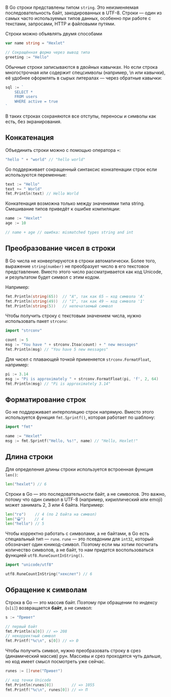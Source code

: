 В Go строки представлены типом `string`. Это неизменяемая последовательность байт, закодированных в UTF-8. Строки — один из самых часто используемых типов данных, особенно при работе с текстами, запросами, HTTP и файловыми путями.

Строки можно объявлять двумя способами

```go
var name string = "Hexlet"

// Сокращённая форма через вывод типа
greeting := "Hello"
```

Обычные строки записываются в двойных кавычках. Но если строка многострочная или содержит спецсимволы (например, \n или кавычки), её удобнее оформлять в сырых литералах — через обратные кавычки:

```go
sql := `
	SELECT *
	FROM users
	WHERE active = true
`
```

В таких строках сохраняются все отступы, переносы и символы как есть, без экранирования.

## Конкатенация

Объединить строки можно с помощью оператора `+`:

```go
"hello " + "world" // "hello world"
```

Go поддерживает сокращенный синтаксис конкатенации строк если используются переменные:

```go
text := "Hello"
text += " World"
fmt.Println(text) // Hello World
```

Конкатенация возможна только между значениями типа string. Смешивание типов приведёт к ошибке компиляции:

```go
name := "Hexlet"
age := 10

// name + age // ошибка: mismatched types string and int
```

## Преобразование чисел в строки

В Go числа не конвертируются в строки автоматически. Более того, выражение `string(number)` не преобразует число в его текстовое представление. Вместо этого число рассматривается как код Unicode, и результатом будет символ с этим кодом.

Например:

```go
fmt.Println(string(65))  // "A", так как 65 — код символа 'A'
fmt.Println(string(49))  // "1", так как 49 — код символа '1'
fmt.Println(string(5))   // непечатаемый символ
```

Чтобы получить строку с текстовым значением числа, нужно использовать пакет `strconv`:

```go
import "strconv"

count := 5
msg := "You have " + strconv.Itoa(count) + " new messages"
fmt.Println(msg) // "You have 5 new messages"
```

Для чисел с плавающей точкой применяется `strconv.FormatFloat`, например:

```go
pi := 3.14
msg := "Pi is approximately " + strconv.FormatFloat(pi, 'f', 2, 64)
fmt.Println(msg) // "Pi is approximately 3.14"
```

## Форматирование строк

Go не поддерживает интерполяцию строк напрямую. Вместо этого используется функция `fmt.Sprintf()`, которая работает по шаблону:

```go
import "fmt"

name := "Hexlet"
msg := fmt.Sprintf("Hello, %s!", name) // "Hello, Hexlet!"
```

## Длина строки

Для определения длины строки используется встроенная функция `len()`:

```go
len("hexlet") // 6
```

Строки в Go — это последовательности байт, а не символов. Это важно, потому что один символ в UTF-8 (например, кириллический или emoji) может занимать 2, 3 или 4 байта. Например:


```go
len("го")    // 4 (по 2 байта на символ)
len("😀")    // 4
len("hello") // 5
```

Чтобы корректно работать с символами, а не байтами, в Go есть специальный тип — `rune`. `rune` — это псевдоним для `int32`, который обозначает один юникод-символ. Поэтому если мы хотим посчитать количество символов, а не байт, то нам придется воспользоваться функцией `utf8.RuneCountInString()`.

```go
import "unicode/utf8"

utf8.RuneCountInString("хекслет") // 6
```

## Обращение к символам

Строка в Go — это массив байт. Поэтому при обращении по индексу (`s[i]`) возвращается **байт**, а не символ:

```go
s := "Привет"

// первый байт
fmt.Println(s[0]) // => 208
// некорректный символ
fmt.Printf("%c\n", s[0]) // => Ð
```

Чтобы получить символ, нужно преобразовать строку в срез (динамический массив) рун. Массивы и срез проходятся чуть дальше, но код имеет смысл посмотреть уже сейчас.

```go
runes := []rune("Привет")

// код точки Unicode
fmt.Println(runes[0])        // => 1055
fmt.Printf("%c\n", runes[0]) // => П
```

